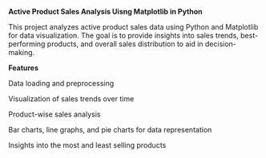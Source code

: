 **Active Product Sales Analysis Uisng Matplotlib in Python**

This project analyzes active product sales data using Python and Matplotlib for data visualization. 
The goal is to provide insights into sales trends, best-performing products, and overall sales distribution to aid in decision-making.

**Features**

Data loading and preprocessing

Visualization of sales trends over time

Product-wise sales analysis

Bar charts, line graphs, and pie charts for data representation

Insights into the most and least selling products
